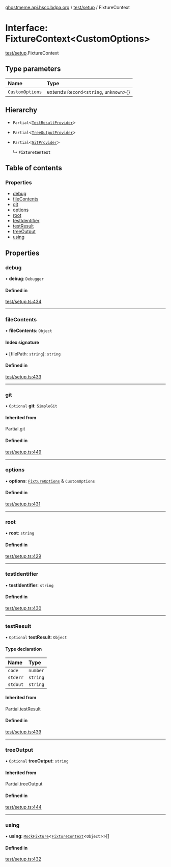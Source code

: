 [ghostmeme.api.hscc.bdpa.org](../README.md) / [test/setup](../modules/test_setup.md) / FixtureContext

# Interface: FixtureContext<CustomOptions\>

[test/setup](../modules/test_setup.md).FixtureContext

## Type parameters

| Name | Type |
| :------ | :------ |
| `CustomOptions` | extends `Record`<`string`, `unknown`\>{} |

## Hierarchy

- `Partial`<[`TestResultProvider`](test_setup.TestResultProvider.md)\>

- `Partial`<[`TreeOutputProvider`](test_setup.TreeOutputProvider.md)\>

- `Partial`<[`GitProvider`](test_setup.GitProvider.md)\>

  ↳ **`FixtureContext`**

## Table of contents

### Properties

- [debug](test_setup.FixtureContext.md#debug)
- [fileContents](test_setup.FixtureContext.md#filecontents)
- [git](test_setup.FixtureContext.md#git)
- [options](test_setup.FixtureContext.md#options)
- [root](test_setup.FixtureContext.md#root)
- [testIdentifier](test_setup.FixtureContext.md#testidentifier)
- [testResult](test_setup.FixtureContext.md#testresult)
- [treeOutput](test_setup.FixtureContext.md#treeoutput)
- [using](test_setup.FixtureContext.md#using)

## Properties

### debug

• **debug**: `Debugger`

#### Defined in

[test/setup.ts:434](https://github.com/nhscc/ghostmeme.api.hscc.bdpa.org/blob/86898e9/test/setup.ts#L434)

___

### fileContents

• **fileContents**: `Object`

#### Index signature

▪ [filePath: `string`]: `string`

#### Defined in

[test/setup.ts:433](https://github.com/nhscc/ghostmeme.api.hscc.bdpa.org/blob/86898e9/test/setup.ts#L433)

___

### git

• `Optional` **git**: `SimpleGit`

#### Inherited from

Partial.git

#### Defined in

[test/setup.ts:449](https://github.com/nhscc/ghostmeme.api.hscc.bdpa.org/blob/86898e9/test/setup.ts#L449)

___

### options

• **options**: [`FixtureOptions`](test_setup.FixtureOptions.md) & `CustomOptions`

#### Defined in

[test/setup.ts:431](https://github.com/nhscc/ghostmeme.api.hscc.bdpa.org/blob/86898e9/test/setup.ts#L431)

___

### root

• **root**: `string`

#### Defined in

[test/setup.ts:429](https://github.com/nhscc/ghostmeme.api.hscc.bdpa.org/blob/86898e9/test/setup.ts#L429)

___

### testIdentifier

• **testIdentifier**: `string`

#### Defined in

[test/setup.ts:430](https://github.com/nhscc/ghostmeme.api.hscc.bdpa.org/blob/86898e9/test/setup.ts#L430)

___

### testResult

• `Optional` **testResult**: `Object`

#### Type declaration

| Name | Type |
| :------ | :------ |
| `code` | `number` |
| `stderr` | `string` |
| `stdout` | `string` |

#### Inherited from

Partial.testResult

#### Defined in

[test/setup.ts:439](https://github.com/nhscc/ghostmeme.api.hscc.bdpa.org/blob/86898e9/test/setup.ts#L439)

___

### treeOutput

• `Optional` **treeOutput**: `string`

#### Inherited from

Partial.treeOutput

#### Defined in

[test/setup.ts:444](https://github.com/nhscc/ghostmeme.api.hscc.bdpa.org/blob/86898e9/test/setup.ts#L444)

___

### using

• **using**: [`MockFixture`](test_setup.MockFixture.md)<[`FixtureContext`](test_setup.FixtureContext.md)<`Object`\>\>[]

#### Defined in

[test/setup.ts:432](https://github.com/nhscc/ghostmeme.api.hscc.bdpa.org/blob/86898e9/test/setup.ts#L432)

